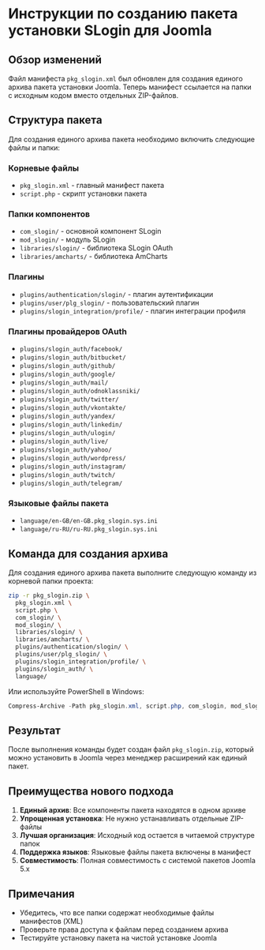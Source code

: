 # Инструкции по созданию пакета установки SLogin для Joomla

## Обзор изменений

Файл манифеста `pkg_slogin.xml` был обновлен для создания единого архива пакета установки Joomla. Теперь манифест ссылается на папки с исходным кодом вместо отдельных ZIP-файлов.

## Структура пакета

Для создания единого архива пакета необходимо включить следующие файлы и папки:

### Корневые файлы
- `pkg_slogin.xml` - главный манифест пакета
- `script.php` - скрипт установки пакета

### Папки компонентов
- `com_slogin/` - основной компонент SLogin
- `mod_slogin/` - модуль SLogin
- `libraries/slogin/` - библиотека SLogin OAuth
- `libraries/amcharts/` - библиотека AmCharts

### Плагины
- `plugins/authentication/slogin/` - плагин аутентификации
- `plugins/user/plg_slogin/` - пользовательский плагин
- `plugins/slogin_integration/profile/` - плагин интеграции профиля

### Плагины провайдеров OAuth
- `plugins/slogin_auth/facebook/`
- `plugins/slogin_auth/bitbucket/`
- `plugins/slogin_auth/github/`
- `plugins/slogin_auth/google/`
- `plugins/slogin_auth/mail/`
- `plugins/slogin_auth/odnoklassniki/`
- `plugins/slogin_auth/twitter/`
- `plugins/slogin_auth/vkontakte/`
- `plugins/slogin_auth/yandex/`
- `plugins/slogin_auth/linkedin/`
- `plugins/slogin_auth/ulogin/`
- `plugins/slogin_auth/live/`
- `plugins/slogin_auth/yahoo/`
- `plugins/slogin_auth/wordpress/`
- `plugins/slogin_auth/instagram/`
- `plugins/slogin_auth/twitch/`
- `plugins/slogin_auth/telegram/`

### Языковые файлы пакета
- `language/en-GB/en-GB.pkg_slogin.sys.ini`
- `language/ru-RU/ru-RU.pkg_slogin.sys.ini`

## Команда для создания архива

Для создания единого архива пакета выполните следующую команду из корневой папки проекта:

```bash
zip -r pkg_slogin.zip \
  pkg_slogin.xml \
  script.php \
  com_slogin/ \
  mod_slogin/ \
  libraries/slogin/ \
  libraries/amcharts/ \
  plugins/authentication/slogin/ \
  plugins/user/plg_slogin/ \
  plugins/slogin_integration/profile/ \
  plugins/slogin_auth/ \
  language/
```

Или используйте PowerShell в Windows:

```powershell
Compress-Archive -Path pkg_slogin.xml, script.php, com_slogin, mod_slogin, libraries, plugins, language -DestinationPath pkg_slogin.zip -Force
```

## Результат

После выполнения команды будет создан файл `pkg_slogin.zip`, который можно установить в Joomla через менеджер расширений как единый пакет.

## Преимущества нового подхода

1. **Единый архив**: Все компоненты пакета находятся в одном архиве
2. **Упрощенная установка**: Не нужно устанавливать отдельные ZIP-файлы
3. **Лучшая организация**: Исходный код остается в читаемой структуре папок
4. **Поддержка языков**: Языковые файлы пакета включены в манифест
5. **Совместимость**: Полная совместимость с системой пакетов Joomla 5.x

## Примечания

- Убедитесь, что все папки содержат необходимые файлы манифестов (XML)
- Проверьте права доступа к файлам перед созданием архива
- Тестируйте установку пакета на чистой установке Joomla
